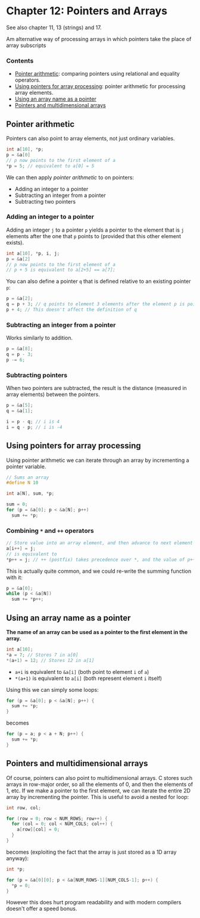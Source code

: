 # Chapter 12: Pointers and Arrays

See also chapter 11, 13 (strings) and 17.

Am alternative way of processing arrays in which pointers take the place of array subscripts

### Contents

- [Pointer arithmetic](#pointer-arithmetic): comparing pointers using relational and equality operators.
- [Using pointers for array processing](#array-processing): pointer arithmetic for processing array elements.
- [Using an array name as a pointer](#array-name-as-pointer)
- [Pointers and multidimensional arrays](#pointers-and-multidimensional-arrays)

## <a name="pointer-arithmetic"></a>Pointer arithmetic

Pointers can also point to array elements, not just ordinary variables.

```c
int a[10], *p;
p = &a[0]
// p now points to the first element of a
*p = 5; // equivalent to a[0] = 5
```

We can then apply *pointer arithmetic* to on pointers:
- Adding an integer to a pointer
- Subtracting an integer from a pointer
- Subtracting two pointers

### Adding an integer to a pointer

Adding an integer `j` to a pointer `p` yields a pointer to the element that is `j` elements after the one that `p` points to (provided that this other element exists).

```c
int a[10], *p, i, j;
p = &a[2]
// p now points to the first element of a
// p + 5 is equivalent to a[2+5] == a[7];
```

You can also define a pointer `q` that is defined relative to an existing pointer `p`:

```c
p = &a[2];
q = p + 3; // q points to element 3 elements after the element p is pointing at
p + 4; // This doesn't affect the definition of q
```

### Subtracting an integer from a pointer

Works similarly to addition.

```c
p = &a[8];
q = p - 3;
p -= 6;
```

### Subtracting pointers

When two pointers are subtracted, the result is the distance (measured in array elements) between the pointers.

```c
p = &a[5];
q = &a[1];

i = p - q; // i is 4
i = q - p; // i is -4
```

## <a name="array-processing"></a>Using pointers for array processing

Using pointer arithmetic we can iterate through an array by incrementing a pointer variable.

```c
// Sums an array
#define N 10

int a[N], sum, *p;

sum = 0;
for (p = &a[0]; p < &a[N]; p++)
  sum += *p;
```

### Combining `*` and `++` operators

```c
// Store value into an array element, and then advance to next element
a[i++] = j;
// is equivalent to
*p++ = j; // ++ (postfix) takes precedence over *, and the value of p++ is p because the increment only happens after the expression is validated
```

This is actually quite common, and we could re-write the summing function with it:

```c
p = &a[0];
while (p < &a[N])
  sum += *p++;
```

## <a name="array-name-as-pointer"></a>Using an array name as a pointer

**The name of an array can be used as a pointer to the first element in the array.**

```c
int a[10];
*a = 7; // Stores 7 in a[0]
*(a+1) = 12; // Stores 12 in a[1]
```

- `a+i` is equivalent to `&a[i]` (both point to element `i` of `a`)
- `*(a+1)` is equivalent to `a[i]` (both represent element `i` itself)

Using this we can simply some loops:

```c
for (p = &a[0]; p < &a[N]; p++) {
  sum += *p;
}
```

becomes

```c
for (p = a; p < a + N; p++) {
  sum += *p;
}
```

## <a name="pointers-and-multidimensional-arrays"></a>Pointers and multidimensional arrays

Of course, pointers can also point to multidimensional arrays. C stores such arrays in row-major order, so all the elements of 0, and then the elements of 1, etc. If we make a pointer to the first element, we can iterate the entire 2D array by incrementing the pointer. This is useful to avoid a nested for loop:


```c
int row, col;

for (row = 0; row < NUM_ROWS; row++) {
  for (col = 0; col < NUM_COLS; col++) {
    a[row][col] = 0;
  }
}
```

becomes (exploiting the fact that the array is just stored as a 1D array anyway):

```c
int *p;

for (p = &a[0][0]; p < &a[NUM_ROWS-1][NUM_COLS-1]; p++) {
  *p = 0;
}
```

However this does hurt program readability and with modern compilers doesn't offer a speed bonus.
